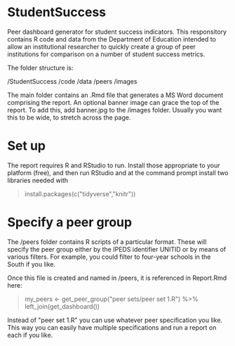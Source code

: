 # StudentSuccess
Peer dashboard generator for student success indicators. This responsitory contains R code and data from the Department of Education intended to 
allow an institutional researcher to quickly create a group of peer institutions for comparison on a number of student success metrics.

The folder structure is:

/StudentSuccess
      /code
      /data
      /peers
      /images
      
The main folder contains an .Rmd file that generates a MS Word document comprising the report. An optional banner image can grace the top of the 
report. To add this, add banner.jpg to the /images folder. Usually you want this to be wide, to stretch across the page.

# Set up
The report requires R and RStudio to run. Install those appropriate to your platform (free), and then run RStudio and at the command prompt
install two libraries needed with 

> install.packages(c("tidyverse","knitr"))

# Specify a peer group
The /peers folder contains R scripts of a particular format. These will specify the peer group either by the IPEDS identifier UNITID or by means
of various filters. For example, you could filter to four-year schools in the South if you like. 

Once this file is created and named in /peers, it is referenced in Report.Rmd here:

> my_peers <- get_peer_group("peer sets/peer set 1.R") %>% left_join(get_dashboard()) 

Instead of "peer set 1.R" you can use whatever peer specification you like. This way you can easily have multiple specifications and 
run a report on each if you like.




